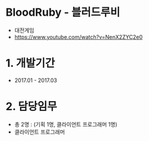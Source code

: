 # BloodRuby - 블러드루비
+ 대전게임
+ https://www.youtube.com/watch?v=NenX2ZYC2e0

# 1. 개발기간
+ 2017.01 - 2017.03

# 2. 담당임무
+ 총 2명 : (기획 1명, 클라이언트 프로그래머 1명)
+ 클라이언트 프로그래머
